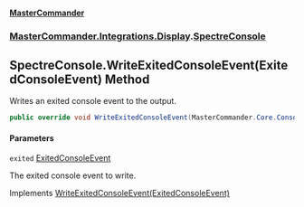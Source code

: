 #### [MasterCommander](MasterCommander.md 'MasterCommander')
### [MasterCommander.Integrations.Display](MasterCommander.Integrations.Display.md 'MasterCommander.Integrations.Display').[SpectreConsole](SpectreConsole.md 'MasterCommander.Integrations.Display.SpectreConsole')

## SpectreConsole.WriteExitedConsoleEvent(ExitedConsoleEvent) Method

Writes an exited console event to the output.

```csharp
public override void WriteExitedConsoleEvent(MasterCommander.Core.ConsoleEvents.ExitedConsoleEvent exited);
```
#### Parameters

<a name='MasterCommander.Integrations.Display.SpectreConsole.WriteExitedConsoleEvent(MasterCommander.Core.ConsoleEvents.ExitedConsoleEvent).exited'></a>

`exited` [ExitedConsoleEvent](ExitedConsoleEvent.md 'MasterCommander.Core.ConsoleEvents.ExitedConsoleEvent')

The exited console event to write.

Implements [WriteExitedConsoleEvent(ExitedConsoleEvent)](IConsole.WriteExitedConsoleEvent(ExitedConsoleEvent).md 'MasterCommander.Core.Display.IConsole.WriteExitedConsoleEvent(MasterCommander.Core.ConsoleEvents.ExitedConsoleEvent)')